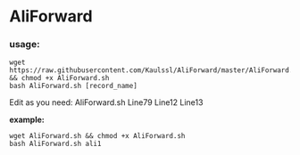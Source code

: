 # AliForward
### usage:

    wget https://raw.githubusercontent.com/Kaulssl/AliForward/master/AliForward.sh && chmod +x AliForward.sh
    bash AliForward.sh [record_name]
	
Edit as you need:
AliForward.sh Line79 Line12 Line13

**example:**

    wget AliForward.sh && chmod +x AliForward.sh
    bash AliForward.sh ali1

